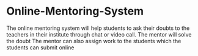 # Online-Mentoring-System

The online mentoring system will help students to ask their doubts to the teachers in their institute through chat or video call.
The mentor will solve the doubt
The mentor can also assign work to the students which the students can submit online

